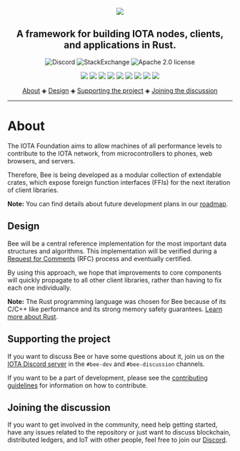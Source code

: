 <h1 align="center">
  <br><img src=".github/Bee.png"></a>
</h1>

<h2 align="center">A framework for building IOTA nodes, clients, and applications in Rust.</h2>

<p align="center">
  <a href="https://discord.iota.org/" style="text-decoration:none;"><img src="https://img.shields.io/badge/Discord-9cf.svg?logo=discord" alt="Discord"></a>
  <a href="https://iota.stackexchange.com/" style="text-decoration:none;"><img src="https://img.shields.io/badge/StackExchange-9cf.svg?logo=stackexchange" alt="StackExchange"></a>
  <a href="https://github.com/iotaledger/bee/blob/master/LICENSE" style="text-decoration:none;"><img src="https://img.shields.io/github/license/iotaledger/bee.svg" alt="Apache 2.0 license"></a>
</p>

<p align="center">
  <img src="https://github.com/iotaledger/bee/workflows/audit.yml/badge.svg?branch=coordicide">
  <img src="https://github.com/iotaledger/bee/workflows/check.yml/badge.svg?branch=coordicide">
  <img src="https://github.com/iotaledger/bee/workflows/clippy.yml/badge.svg?branch=coordicide">
  <img src="https://coveralls.io/repos/github/iotaledger/bee/badge.svg?branch=coordicide">
  <img src="https://github.com/iotaledger/bee/workflows/format.yml/badge.svg?branch=coordicide">
  <img src="https://github.com/iotaledger/bee/workflows/no_std.yml/badge.svg?branch=coordicide">
  <img src="https://github.com/iotaledger/bee/workflows/test.yml/badge.svg?branch=coordicide">
  <img src="https://github.com/iotaledger/bee/workflows/udeps.yml/badge.svg?branch=coordicide">
  <a href="https://app.fossa.com/projects/git%2Bgithub.com%2Fiotaledger%2Fbee?ref=badge_shield" alt="FOSSA Status"><img src="https://app.fossa.com/api/projects/git%2Bgithub.com%2Fiotaledger%2Fbee.svg?type=shield"/></a>
</p>

<p align="center">
  <a href="#about">About</a> ◈
  <a href="#design">Design</a> ◈
  <a href="#supporting-the-project">Supporting the project</a> ◈
  <a href="#joining-the-discussion">Joining the discussion</a>
</p>

---

# About

The IOTA Foundation aims to allow machines of all performance levels to
contribute to the IOTA network, from microcontrollers to phones, web browsers, and servers.

Therefore, Bee is being developed as a modular collection of extendable crates, which expose foreign function interfaces (FFIs) for the next iteration of client libraries.

**Note:** You can find details about future development plans in our [roadmap](https://roadmap.iota.org).

## Design

Bee will be a central reference implementation for the most important
data structures and algorithms. This implementation will be verified during a [Request for Comments](https://github.com/iotaledger/bee-rfcs/) (RFC) process and eventually certified.

By using this approach, we hope that improvements to core components will quickly propagate to all other client libraries, rather than
having to fix each one individually.

**Note:** The Rust programming language was chosen for Bee because of its C/C++ like performance and its strong memory safety guarantees. [Learn more about Rust](https://www.rust-lang.org/).

## Supporting the project

If you want to discuss Bee or have some questions about it, join us on the
[IOTA Discord server](https://discord.iota.org/) in the `#bee-dev` and
`#bee-discussion` channels.

If you want to be a part of development, please see the [contributing guidelines](.github/CONTRIBUTING.md) for information on how to contribute.

## Joining the discussion

If you want to get involved in the community, need help getting started, have any issues related to the repository or just want to discuss blockchain, distributed ledgers, and IoT with other people, feel free to join our [Discord](https://discord.iota.org/).

